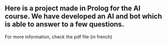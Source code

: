 ## Here is a project made in Prolog for the AI course. We have developed an AI and bot which is able to answer to a few questions.
For more information, check the pdf file (in french)
